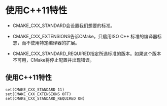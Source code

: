 # 使用C++11特性


* CMAKE_CXX_STANDARD会设置我们想要的标准。

* CMAKE_CXX_EXTENSIONS告诉CMake，只启用ISO C++ 标准的编译器标志，而不使用特定编译器的扩展。
 

* CMAKE_CXX_STANDARD_REQUIRED指定所选标准的版本。如果这个版本不可用，CMake将停止配置并出现错误。


## 使用C++11特性
```
set(CMAKE_CXX_STANDARD 11)
set(CMAKE_CXX_EXTENSIONS OFF)
set(CMAKE_CXX_STANDARD_REQUIRED ON)
```





